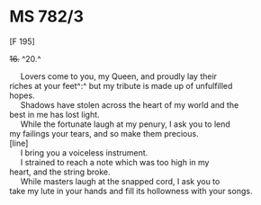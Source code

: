 # MS 782/3 

[F 195]

~~16.~~ ^20.^ 

&nbsp;&nbsp;&nbsp;&nbsp;&nbsp;Lovers come to you, my Queen, and proudly lay their \
riches at your feet^:^ but my tribute is made up of unfulfilled \
hopes. \
&nbsp;&nbsp;&nbsp;&nbsp;&nbsp;Shadows have stolen across the heart of my world and the \
best in me has lost light. \
&nbsp;&nbsp;&nbsp;&nbsp;&nbsp;While the fortunate laugh at my penury, I ask you to lend \
my failings your tears, and so make them precious. \
[line] \
&nbsp;&nbsp;&nbsp;&nbsp;&nbsp;I bring you a voiceless instrument. \
&nbsp;&nbsp;&nbsp;&nbsp;&nbsp;I strained to reach a note which was too high in my \
heart, and the string broke. \
&nbsp;&nbsp;&nbsp;&nbsp;&nbsp;While masters laugh at the snapped cord, I ask you to \
take my lute in your hands and fill its hollowness with your songs. 
